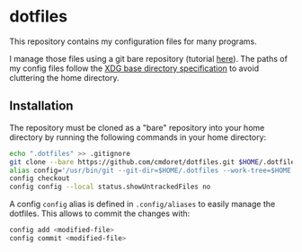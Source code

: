 # dotfiles

This repository contains my configuration files for many programs.

I manage those files using a git bare repository (tutorial [here](https://www.atlassian.com/git/tutorials/dotfiles)).
The paths of my config files follow the [XDG base directory specification](https://wiki.archlinux.org/index.php/XDG_Base_Directory) to avoid cluttering the home directory.

## Installation

The repository must be cloned as a "bare" repository into your home directory by running the following commands in your home directory:

```sh
echo ".dotfiles" >> .gitignore
git clone --bare https://github.com/cmdoret/dotfiles.git $HOME/.dotfiles
alias config='/usr/bin/git --git-dir=$HOME/.dotfiles --work-tree=$HOME'
config checkout
config config --local status.showUntrackedFiles no
```

A config `config` alias is defined in `.config/aliases` to easily manage the dotfiles. This allows to commit the changes with:

```sh
config add <modified-file>
config commit <modified-file>
```
